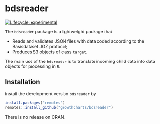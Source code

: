 
<!-- README.md is generated from README.Rmd. Please edit that file -->

# bdsreader

<!-- badges: start -->

[![Lifecycle:
experimental](https://img.shields.io/badge/lifecycle-experimental-orange.svg)](https://lifecycle.r-lib.org/articles/stages.html#experimental)
<!-- badges: end -->

The `bdsreader` package is a lightweight package that

-   Reads and validates JSON files with data coded according to the
    Basisdataset JGZ protocol;
-   Produces S3 objects of class `target`.

The main use of the `bdsreader` is to translate incoming child data into
data objects for processing in `R`.

## Installation

Install the development version `bdsreader` by

``` r
install.packages("remotes")
remotes::install_github("growthcharts/bdsreader")
```

There is no release on CRAN.
